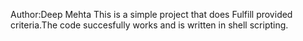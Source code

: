Author:Deep Mehta
This is a simple project that does Fulfill provided criteria.The code succesfully works and is written in shell scripting.
